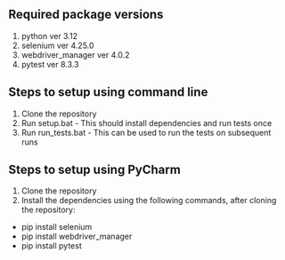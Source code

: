 ## Required package versions
1. python ver 3.12
2. selenium ver 4.25.0
3. webdriver_manager ver 4.0.2
4. pytest ver 8.3.3

## Steps to setup using command line
1. Clone the repository
2. Run setup.bat - This should install dependencies and run tests once
3. Run run_tests.bat - This can be used to run the tests on subsequent runs

## Steps to setup using PyCharm
1. Clone the repository
2. Install the dependencies using the following commands, after cloning the repository:
- pip install selenium
- pip install webdriver_manager
- pip install pytest
